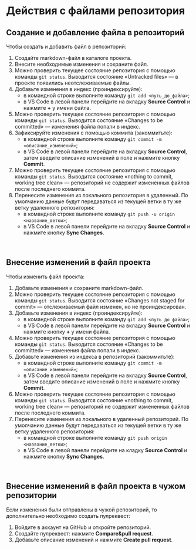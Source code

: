 # __Действия с файлами репозитория__

## __Создание и добавление файла в репозиторий__
Чтобы создать и добавить файл в репозиторий:
1. Создайте markdown-файл в каталоге проекта.
1. Внесите необходимые изменения и сохраните файл.
1. Можно проверить  текущее состояние репозитория с помощью команды `git status`. Выводится состояние «Untracked files» — в проекте появились неотслеживаемые файлы.
1. Добавьте изменения в индекс (проиндексируйте):
    * в командной строке выполните команду `git add <путь_до_файла>`;
    * в VS Code в левой панели перейдите на вкладку __Source Control__ и нажмите __+__ у имени файла.
1. Можно проверить текущее состояние репозитория с помощью команды `git status`. Выводится состояние «Changes to be committed» — изменения файла попали в индекс.
1. Зафиксируйте изменения с помощью коммита (закоммитьте):
    * в командной строке выполните команду `git commit -m «описание_изменений»`;
    * в VS Code в левой панели перейдите на вкладку __Source Control__, затем введите описание изменений в поле и нажмите кнопку __Commit__.
1. Можно проверить текущее состояние репозитория с помощью команды `git status`. Выводится состояние «nothing to commit, working tree clean» — репозиторий не содержит измененных файлов после последнего коммита.
1. Перенесите изменения из локального репозитория в удаленный. По умолчанию данные будут передаваться из текущей ветки в ту же ветку удаленного репозитория:
    * в командной строке выполните команду `git push -u origin <название_ветки>`;
    * в VS Code в левой панели перейдите на вкладку __Source Control__ и нажмите кнопку __Sync Changes__.
<br>

## __Внесение изменений в файл проекта__
Чтобы изменить файл проекта:
1. Добавьте изменения и сохраните markdown-файл.
1. Можно проверить текущее состояние репозитория с помощью команды `git status`. Выводится состояние «Changes not staged for commit» — отслеживаемый файл изменен, но не проиндексирован.
1. Добавьте изменения в индекс (проиндексируйте):
    * в командной строке выполните команду `git add <путь_до_файла>`;
    * в VS Code в левой панели перейдите на вкладку __Source Control__ и нажмите кнопку __+__ у имени файла.
1. Можно проверить текущее состояние репозитория с помощью команды `git status`. Выводится состояние «Changes to be committed» — изменения файла попали в индекс.
1. Добавьте изменения из индекса в репозиторий (закоммитьте):
    * в командной строке выполните команду `git commit -m «описание_изменений»`;
    * в VS Code в левой панели перейдите на вкладку __Source Control__, затем введите описание изменений в поле и нажмите кнопку __Commit__.
1. Можно проверить текущее состояние репозитория с помощью команды `git status`. Выводится состояние «nothing to commit, working tree clean» — репозиторий не содержит измененных файлов после последнего коммита.
1. Перенесите изменения из локального в удаленный репозиторий. По умолчанию данные будут передаваться из текущей ветки в ту же ветку удаленного репозитория: 
    * в командной строке выполните команду `git push origin <название_ветки>`;
    * в VS Code в левой панели перейдите на кладку __Source Control__ и нажмите кнопку __Sync Changes__.
<br>

## __Внесение изменений в файл проекта в чужом репозитории__
Если изменения были отправлены в чужой репозиторий, то дополнительно необходимо создать пулреквест:
1. Войдите в аккаунт на GitHub и откройте репозиторий.
1. Создайте пулреквест: нажмите __Compare&pull request__.
1. Добавьте описание изменений и нажмите __Create pull request__.
<br>

